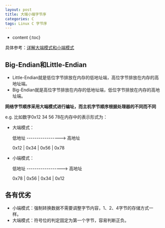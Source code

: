 ```yaml
---
layout: post
title: 大端小端字节序
categories: C
tags: Linux C 字节序
---
```


* content
{:toc}

具体参考：[详解大端模式和小端模式](http://blog.csdn.net/ce123/article/details/6971544)

## Big-Endian和Little-Endian

  * Little-Endian就是低位字节排放在内存的低地址端，高位字节排放在内存的高地址端。
  * Big-Endian就是高位字节排放在内存的低地址端，低位字节排放在内存的高地址端。

**网络字节顺序采用大端模式进行编址，而主机字节顺序根据处理器的不同而不同**



e.g.
  比如数字0x12 34 56 78在内存中的表示形式为：

* 大端模式：

    低地址 -----------------> 高地址

    0x12  |  0x34  |  0x56  |  0x78

* 小端模式：

    低地址 ------------------> 高地址

    0x78  |  0x56  |  0x34  |  0x12

## 各有优劣

* 小端模式：强制转换数据不需要调整字节内容，1、2、4字节的存储方式一样。
* 大端模式：符号位的判定固定为第一个字节，容易判断正负。
